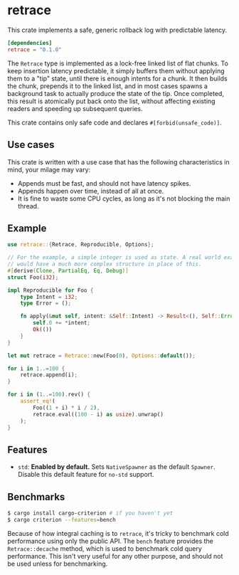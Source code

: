 # retrace

This crate implements a safe, generic rollback log with predictable latency.

```toml
[dependencies]
retrace = "0.1.0"
```

The `Retrace` type is implemented as a lock-free linked list of flat chunks. To keep insertion latency predictable, it simply buffers them without applying them to a "tip" state, until there is enough intents for a chunk. It then builds the chunk, prepends it to the linked list, and in most cases spawns a background task to actually produce the state of the tip. Once completed, this result is atomically put back onto the list, without affecting existing readers and speeding up subsequent queries.

This crate contains only safe code and declares `#[forbid(unsafe_code)]`.

## Use cases

This crate is written with a use case that has the following characteristics in mind, your milage may vary:

- Appends must be fast, and should not have latency spikes.
- Appends happen over time, instead of all at once.
- It is fine to waste some CPU cycles, as long as it's not blocking the main thread.

## Example

```rust
use retrace::{Retrace, Reproducible, Options};

// For the example, a simple integer is used as state. A real world example
// would have a much more complex structure in place of this.
#[derive(Clone, PartialEq, Eq, Debug)]
struct Foo(i32);

impl Reproducible for Foo {
    type Intent = i32;
    type Error = ();

    fn apply(&mut self, intent: &Self::Intent) -> Result<(), Self::Error> {
        self.0 += *intent;
        Ok(())
    }
}

let mut retrace = Retrace::new(Foo(0), Options::default());

for i in 1..=100 {
    retrace.append(i);
}

for i in (1..=100).rev() {
    assert_eq!(
        Foo((1 + i) * i / 2),
        retrace.eval((100 - i) as usize).unwrap()
    );
}
```


## Features

- `std`: **Enabled by default.** Sets `NativeSpawner` as the default `Spawner`. Disable this default feature for `no-std` support.

## Benchmarks

```sh
$ cargo install cargo-criterion # if you haven't yet
$ cargo criterion --features=bench
```

Because of how integral caching is to `retrace`, it's tricky to benchmark cold performance using only the public API. The `bench` feature provides the `Retrace::decache` method, which is used to benchmark cold query performance. This isn't very useful for any other purpose, and should not be used unless for benchmarking.
